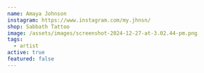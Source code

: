```yaml
---
name: Amaya Johnson
instagram: https://www.instagram.com/my.jhnsn/
shop: Sabbath Tattoo
image: /assets/images/screenshot-2024-12-27-at-3.02.44-pm.png
tags:
  - artist
active: true
featured: false
---
```


